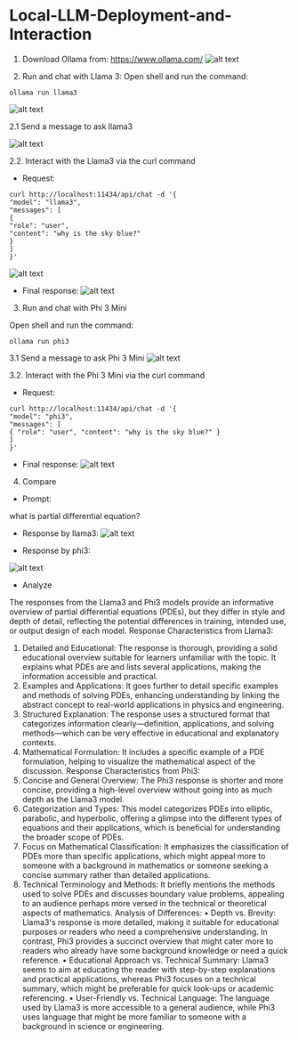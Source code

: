 # Local-LLM-Deployment-and-Interaction

1. Download Ollama from:
   https://www.ollama.com/
   ![alt text](image.png)

2. Run and chat with Llama 3:
   Open shell and run the command:

`ollama run llama3`

![alt text](image-1.png)

2.1 Send a message to ask llama3

![alt text](image-2.png)

2.2. Interact with the Llama3 via the curl command

- Request:

```
curl http://localhost:11434/api/chat -d '{
"model": "llama3",
"messages": [
{
"role": "user",
"content": "why is the sky blue?"
}
]
}'
```

![alt text](image-3.png)

- Final response:
  ![alt text](image-4.png)

3. Run and chat with Phi 3 Mini

Open shell and run the command:

`ollama run phi3`

3.1 Send a message to ask Phi 3 Mini
![alt text](image-5.png)

3.2. Interact with the Phi 3 Mini via the curl command

- Request:

```
curl http://localhost:11434/api/chat -d '{
"model": "phi3",
"messages": [
{ "role": "user", "content": "why is the sky blue?" }
]
}'
```

- Final response:
  ![alt text](image-6.png)

4. Compare

- Prompt:

what is partial differential equation?

- Response by llama3:
  ![alt text](image-7.png)

- Response by phi3:

![alt text](image-8.png)

- Analyze

The responses from the Llama3 and Phi3 models provide an informative overview of partial differential equations (PDEs), but they differ in style and depth of detail, reflecting the potential differences in training, intended use, or output design of each model.
Response Characteristics from Llama3:

1. Detailed and Educational: The response is thorough, providing a solid educational overview suitable for learners unfamiliar with the topic. It explains what PDEs are and lists several applications, making the information accessible and practical.
2. Examples and Applications: It goes further to detail specific examples and methods of solving PDEs, enhancing understanding by linking the abstract concept to real-world applications in physics and engineering.
3. Structured Explanation: The response uses a structured format that categorizes information clearly—definition, applications, and solving methods—which can be very effective in educational and explanatory contexts.
4. Mathematical Formulation: It includes a specific example of a PDE formulation, helping to visualize the mathematical aspect of the discussion.
   Response Characteristics from Phi3:
5. Concise and General Overview: The Phi3 response is shorter and more concise, providing a high-level overview without going into as much depth as the Llama3 model.
6. Categorization and Types: This model categorizes PDEs into elliptic, parabolic, and hyperbolic, offering a glimpse into the different types of equations and their applications, which is beneficial for understanding the broader scope of PDEs.
7. Focus on Mathematical Classification: It emphasizes the classification of PDEs more than specific applications, which might appeal more to someone with a background in mathematics or someone seeking a concise summary rather than detailed applications.
8. Technical Terminology and Methods: It briefly mentions the methods used to solve PDEs and discusses boundary value problems, appealing to an audience perhaps more versed in the technical or theoretical aspects of mathematics.
   Analysis of Differences:
   • Depth vs. Brevity: Llama3's response is more detailed, making it suitable for educational purposes or readers who need a comprehensive understanding. In contrast, Phi3 provides a succinct overview that might cater more to readers who already have some background knowledge or need a quick reference.
   • Educational Approach vs. Technical Summary: Llama3 seems to aim at educating the reader with step-by-step explanations and practical applications, whereas Phi3 focuses on a technical summary, which might be preferable for quick look-ups or academic referencing.
   • User-Friendly vs. Technical Language: The language used by Llama3 is more accessible to a general audience, while Phi3 uses language that might be more familiar to someone with a background in science or engineering.
